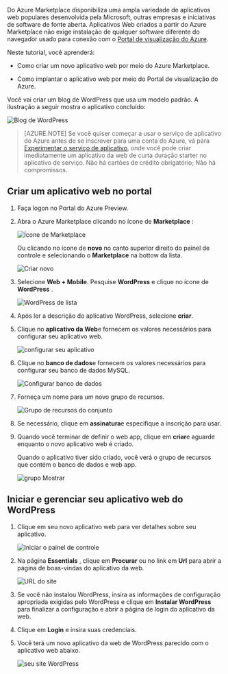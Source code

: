 Do Azure Marketplace disponibiliza uma ampla variedade de aplicativos web populares desenvolvida pela Microsoft, outras empresas e iniciativas de software de fonte aberta. Aplicativos Web criados a partir do Azure Marketplace não exige instalação de qualquer software diferente do navegador usado para conexão com o [Portal de visualização do Azure](http://go.microsoft.com/fwlink/?LinkId=529715). 

Neste tutorial, você aprenderá:

- Como criar um novo aplicativo web por meio do Azure Marketplace.

- Como implantar o aplicativo web por meio do Portal de visualização do Azure.
 
Você vai criar um blog de WordPress que usa um modelo padrão. A ilustração a seguir mostra o aplicativo concluído:


![Blog de WordPress][13]

>[AZURE.NOTE] Se você quiser começar a usar o serviço de aplicativo do Azure antes de se inscrever para uma conta do Azure, vá para [Experimentar o serviço de aplicativo](http://go.microsoft.com/fwlink/?LinkId=523751), onde você pode criar imediatamente um aplicativo da web de curta duração starter no aplicativo de serviço. Não há cartões de crédito obrigatório; Não há compromissos.

## <a name="create-a-web-app-in-the-portal"></a>Criar um aplicativo web no portal

1. Faça logon no Portal do Azure Preview.

2. Abra o Azure Marketplace clicando no ícone de **Marketplace** :

    ![Ícone de Marketplace][marketplace]

    Ou clicando no ícone de **novo** no canto superior direito do painel de controle e selecionando o **Marketplace** na bottow da lista.
    
    ![Criar novo][5]
    
3. Selecione **Web + Mobile**. Pesquise **WordPress** e clique no ícone de **WordPress** .

    ![WordPress de lista][7]
    
5. Após ler a descrição do aplicativo WordPress, selecione **criar**.

6. Clique no **aplicativo da Web**e fornecem os valores necessários para configurar seu aplicativo web.
    
    ![configurar seu aplicativo][8]

7. Clique no **banco de dados**e fornecem os valores necessários para configurar seu banco de dados MySQL. 

    ![Configurar banco de dados][database]

8. Forneça um nome para um novo grupo de recursos.

    ![Grupo de recursos do conjunto][groupname]

8. Se necessário, clique em **assinatura**e especifique a inscrição para usar. 

7. Quando você terminar de definir o web app, clique em **criar**e aguarde enquanto o novo aplicativo web é criado.

   Quando o aplicativo tiver sido criado, você verá o grupo de recursos que contém o banco de dados e web app.

   ![grupo Mostrar][resourcegroup]

## <a name="launch-and-manage-your-wordpress-web-app"></a>Iniciar e gerenciar seu aplicativo web do WordPress
    
1. Clique em seu novo aplicativo web para ver detalhes sobre seu aplicativo.

    ![Iniciar o painel de controle][10]

2. Na página **Essentials** , clique em **Procurar** ou no link em **Url** para abrir a página de boas-vindas do aplicativo da web.

    ![URL do site][browse]

3. Se você não instalou WordPress, insira as informações de configuração apropriada exigidas pelo WordPress e clique em **Instalar WordPress** para finalizar a configuração e abrir a página de login do aplicativo da web.

4. Clique em **Login** e insira suas credenciais.  

5. Você terá um novo aplicativo da web de WordPress parecido com o aplicativo web abaixo.    

    ![seu site WordPress][13]






[5]: ./media/website-from-gallery/start-marketplace.png
[6]: ./media/website-from-gallery/wordpressgallery-02.png
[7]: ./media/website-from-gallery/search-web-app.png
[8]: ./media/website-from-gallery/set-web-app.png
[9]: ./media/website-from-gallery/wordpressgallery-05.png
[10]: ./media/website-from-gallery/select-web.png
[13]: ./media/website-from-gallery/wordpressgallery-09.png
[webapps]: ./media/website-from-gallery/selectwebapps.png
[database]: ./media/website-from-gallery/set-db.png
[resourcegroup]: ./media/website-from-gallery/show-rg.png
[browse]: ./media/website-from-gallery/browse-web.png
[marketplace]: ./media/website-from-gallery/marketplace-icon.png
[groupname]: ./media/website-from-gallery/set-rg.png
